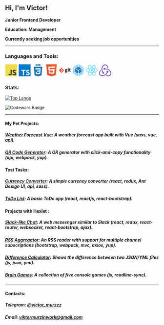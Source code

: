 <h2>Hi, I'm Victor!</h2>

<div>
  <p><strong>Junior Frontend Developer</strong></p>
  <p><strong>Education: Management</strong></p>
  <p><strong>Currently seeking job opportunities</strong></p>
</div>

---

### Languages and Tools:

<div>
  <img src="https://github.com/devicons/devicon/blob/master/icons/javascript/javascript-original.svg" title="JavaScript" alt="JavaScript" width="40"/>
  <img src="https://github.com/devicons/devicon/blob/master/icons/typescript/typescript-original.svg" title="TypeScript" alt="TypeScript" width="40"/>
  <img src="https://github.com/devicons/devicon/blob/master/icons/css3/css3-plain-wordmark.svg"  title="CSS3" alt="CSS" width="40"/>
  <img src="https://github.com/devicons/devicon/blob/master/icons/html5/html5-original.svg" title="HTML5" alt="HTML" width="40"/>
  <img src="https://github.com/devicons/devicon/blob/master/icons/git/git-original-wordmark.svg" title="Git" alt="Git" width="40"/>
  <img src="https://github.com/devicons/devicon/blob/master/icons/webpack/webpack-original.svg" title="Webpack" width="40"/>
  <img src="https://github.com/devicons/devicon/blob/master/icons/react/react-original.svg" title="React" width="40"/>
  <img src="https://github.com/devicons/devicon/blob/master/icons/redux/redux-original.svg" title="Redux" width="40"/>
</div>

### Stats:

[![Top Langs](https://github-readme-stats.vercel.app/api/top-langs/?username=Viktorline&layout=compact)](https://github.com/anuraghazra/github-readme-stats)

![Codewars Badge](https://www.codewars.com/users/Viktorline/badges/small)

---

#### My Pet Projects:

<h5>
   <a href=https://github.com/Viktorline/weather-forecast-vue>Weather Forecast Vue</a>: A weather forecast app built with Vue (sass, vue, api).
</h5>  
<h5>
   <a href=https://github.com/Viktorline/qr-code-generator>QR Code Generator</a>: A QR generator with click-and-copy functionality (api, webpack, yup).
</h5>

#### Test Tasks:

<h5>
  <a href=https://github.com/Viktorline/currency-converter>Currency Converter</a>: A simple currency converter (react, redux, Ant Design UI, api, sass).
</h5>
<h5>
  <a href=https://github.com/Vox1oot/vending-machine>ToDo List</a>: A basic ToDo app (react, reactjs, react-bootstrap).
</h5>

#### Projects with Hexlet :

<h5>
    <a href=https://github.com/Vox1oot/frontend-project-12>Slack-like Chat</a>: A web messenger similar to Slack (react, redux, react-router, websocket, react-bootstrap, ajax).
</h5>
<h5>
    <a href=https://github.com/Vox1oot/frontend-project-lvl3>RSS Aggregator</a>: An RSS reader with support for multiple channel subscriptions (bootstrap, webpack, mvc, axios, yup).
</h5>                                        
<h5>
    <a href=https://github.com/Vox1oot/frontend-project-lvl2>Difference Calculator</a>: Shows the difference between two JSON/YML files (js, json, yml).
</h5>
<h5>
    <a href=https://github.com/Vox1oot/frontend-project-lvl1>Brain Games</a>: A collection of five console games (js, readline-sync).
</h5>

---

#### Contacts:

<h5>Telegram: <a href=https://t.me/victor_murzzz>@victor_murzzz</a></h5>
<h5>Email: <a href="mailto:viktormurzinwork@gmail.com">viktormurzinwork@gmail.com</a></h5>
